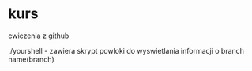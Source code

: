 # kurs
cwiczenia z github

./yourshell - zawiera skrypt powloki do wyswietlania informacji o branch name(branch)
